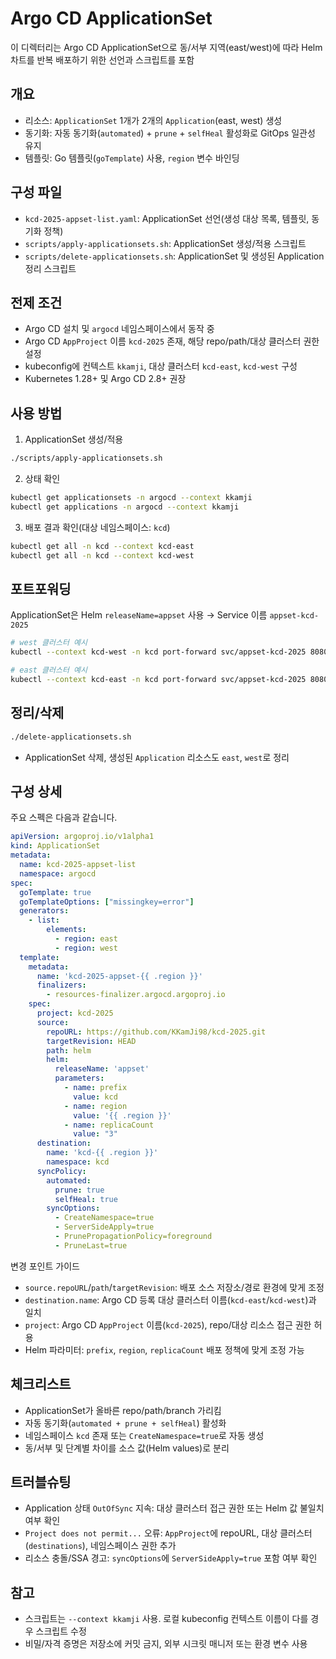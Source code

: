 # Argo CD ApplicationSet

이 디렉터리는 Argo CD ApplicationSet으로 동/서부 지역(east/west)에 따라 Helm 차트를 반복 배포하기 위한 선언과 스크립트를 포함

## 개요

- 리소스: `ApplicationSet` 1개가 2개의 `Application`(east, west) 생성
- 동기화: 자동 동기화(`automated`) + `prune` + `selfHeal` 활성화로 GitOps 일관성 유지
- 템플릿: Go 템플릿(`goTemplate`) 사용, `region` 변수 바인딩

## 구성 파일

- `kcd-2025-appset-list.yaml`: ApplicationSet 선언(생성 대상 목록, 템플릿, 동기화 정책)
- `scripts/apply-applicationsets.sh`: ApplicationSet 생성/적용 스크립트
- `scripts/delete-applicationsets.sh`: ApplicationSet 및 생성된 Application 정리 스크립트

## 전제 조건

- Argo CD 설치 및 `argocd` 네임스페이스에서 동작 중
- Argo CD `AppProject` 이름 `kcd-2025` 존재, 해당 repo/path/대상 클러스터 권한 설정
- kubeconfig에 컨텍스트 `kkamji`, 대상 클러스터 `kcd-east`, `kcd-west` 구성
- Kubernetes 1.28+ 및 Argo CD 2.8+ 권장

## 사용 방법

1) ApplicationSet 생성/적용

```sh
./scripts/apply-applicationsets.sh
```

2) 상태 확인

```sh
kubectl get applicationsets -n argocd --context kkamji
kubectl get applications -n argocd --context kkamji
```

3) 배포 결과 확인(대상 네임스페이스: `kcd`)

```sh
kubectl get all -n kcd --context kcd-east
kubectl get all -n kcd --context kcd-west
```

## 포트포워딩

ApplicationSet은 Helm `releaseName=appset` 사용 → Service 이름 `appset-kcd-2025`

```sh
# west 클러스터 예시
kubectl --context kcd-west -n kcd port-forward svc/appset-kcd-2025 8080:80

# east 클러스터 예시
kubectl --context kcd-east -n kcd port-forward svc/appset-kcd-2025 8080:80
```

## 정리/삭제

```sh
./delete-applicationsets.sh
```

- ApplicationSet 삭제, 생성된 `Application` 리소스도 `east`, `west`로 정리

## 구성 상세

주요 스펙은 다음과 같습니다.

```yaml
apiVersion: argoproj.io/v1alpha1
kind: ApplicationSet
metadata:
  name: kcd-2025-appset-list
  namespace: argocd
spec:
  goTemplate: true
  goTemplateOptions: ["missingkey=error"]
  generators:
    - list:
        elements:
          - region: east
          - region: west
  template:
    metadata:
      name: 'kcd-2025-appset-{{ .region }}'
      finalizers:
        - resources-finalizer.argocd.argoproj.io
    spec:
      project: kcd-2025
      source:
        repoURL: https://github.com/KKamJi98/kcd-2025.git
        targetRevision: HEAD
        path: helm
        helm:
          releaseName: 'appset'
          parameters:
            - name: prefix
              value: kcd
            - name: region
              value: '{{ .region }}'
            - name: replicaCount
              value: "3"
      destination:
        name: 'kcd-{{ .region }}'
        namespace: kcd
      syncPolicy:
        automated:
          prune: true
          selfHeal: true
        syncOptions:
          - CreateNamespace=true
          - ServerSideApply=true
          - PrunePropagationPolicy=foreground
          - PruneLast=true
```

변경 포인트 가이드

- `source.repoURL`/`path`/`targetRevision`: 배포 소스 저장소/경로 환경에 맞게 조정
- `destination.name`: Argo CD 등록 대상 클러스터 이름(`kcd-east`/`kcd-west`)과 일치
- `project`: Argo CD `AppProject` 이름(`kcd-2025`), repo/대상 리소스 접근 권한 허용
- Helm 파라미터: `prefix`, `region`, `replicaCount` 배포 정책에 맞게 조정 가능

## 체크리스트

- ApplicationSet가 올바른 repo/path/branch 가리킴
- 자동 동기화(`automated + prune + selfHeal`) 활성화
- 네임스페이스 `kcd` 존재 또는 `CreateNamespace=true`로 자동 생성
- 동/서부 및 단계별 차이를 소스 값(Helm values)로 분리

## 트러블슈팅

- Application 상태 `OutOfSync` 지속: 대상 클러스터 접근 권한 또는 Helm 값 불일치 여부 확인
- `Project does not permit...` 오류: `AppProject`에 repoURL, 대상 클러스터(`destinations`), 네임스페이스 권한 추가
- 리소스 충돌/SSA 경고: `syncOptions`에 `ServerSideApply=true` 포함 여부 확인

## 참고

- 스크립트는 `--context kkamji` 사용. 로컬 kubeconfig 컨텍스트 이름이 다를 경우 스크립트 수정
- 비밀/자격 증명은 저장소에 커밋 금지, 외부 시크릿 매니저 또는 환경 변수 사용
